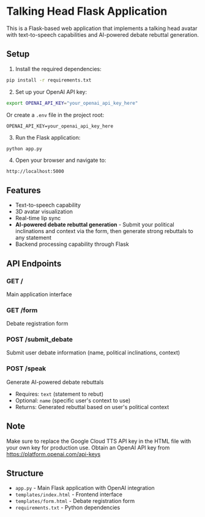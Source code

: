 # Talking Head Flask Application

This is a Flask-based web application that implements a talking head avatar with text-to-speech capabilities and AI-powered debate rebuttal generation.

## Setup

1. Install the required dependencies:
```bash
pip install -r requirements.txt
```

2. Set up your OpenAI API key:
```bash
export OPENAI_API_KEY="your_openai_api_key_here"
```
Or create a `.env` file in the project root:
```
OPENAI_API_KEY=your_openai_api_key_here
```

3. Run the Flask application:
```bash
python app.py
```

4. Open your browser and navigate to:
```
http://localhost:5000
```

## Features

- Text-to-speech capability
- 3D avatar visualization
- Real-time lip sync
- **AI-powered debate rebuttal generation** - Submit your political inclinations and context via the form, then generate strong rebuttals to any statement
- Backend processing capability through Flask

## API Endpoints

### GET /
Main application interface

### GET /form  
Debate registration form

### POST /submit_debate
Submit user debate information (name, political inclinations, context)

### POST /speak
Generate AI-powered debate rebuttals
- Requires: `text` (statement to rebut)
- Optional: `name` (specific user's context to use)
- Returns: Generated rebuttal based on user's political context

## Note
Make sure to replace the Google Cloud TTS API key in the HTML file with your own key for production use.
Obtain an OpenAI API key from https://platform.openai.com/api-keys

## Structure
- `app.py` - Main Flask application with OpenAI integration
- `templates/index.html` - Frontend interface
- `templates/form.html` - Debate registration form
- `requirements.txt` - Python dependencies 
